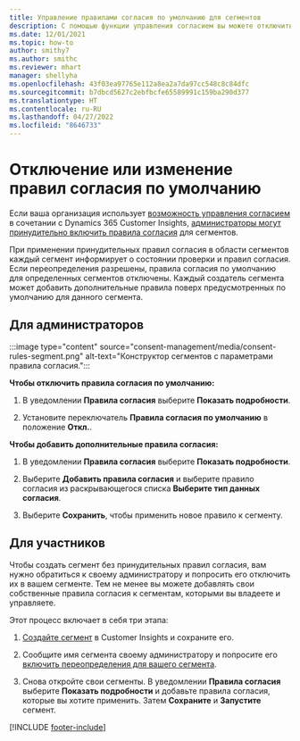 ```yaml
---
title: Управление правилами согласия по умолчанию для сегментов
description: С помощью функции управления согласием вы можете отключить или изменить правила согласия по умолчанию, если включены переопределения.
ms.date: 12/01/2021
ms.topic: how-to
author: smithy7
ms.author: smithc
ms.reviewer: mhart
manager: shellyha
ms.openlocfilehash: 43f03ea97765e112a8ea2a7da97cc548c8c84dfc
ms.sourcegitcommit: b7dbcd5627c2ebfbcfe65589991c159ba290d377
ms.translationtype: HT
ms.contentlocale: ru-RU
ms.lasthandoff: 04/27/2022
ms.locfileid: "8646733"
---
```

# <a name="disable-or-change-default-consent-rules"></a>Отключение или изменение правил согласия по умолчанию

Если ваша организация использует [возможность управления согласием](consent-management/overview.md) в сочетании с Dynamics 365 Customer Insights, [администраторы могут принудительно включить правила согласия](activate-consent.md) для сегментов. 

При применении принудительных правил согласия в области сегментов каждый сегмент информирует о состоянии проверки и правил согласия. Если переопределения разрешены, правила согласия по умолчанию для определенных сегментов отключены. Каждый создатель сегмента может добавить дополнительные правила поверх предусмотренных по умолчанию для данного сегмента. 

## <a name="for-administrators"></a>Для администраторов

:::image type="content" source="consent-management/media/consent-rules-segment.png" alt-text="Конструктор сегментов с параметрами правила согласия.":::

**Чтобы отключить правила согласия по умолчанию:**

1. В уведомлении **Правила согласия** выберите **Показать подробности**. 

1. Установите переключатель **Правила согласия по умолчанию** в положение **Откл.**.

**Чтобы добавить дополнительные правила согласия:**

1. В уведомлении **Правила согласия** выберите **Показать подробности**. 

1. Выберите **Добавить правила согласия** и выберите правило согласия из раскрывающегося списка **Выберите тип данных согласия**.

1. Выберите **Сохранить**, чтобы применить новое правило к сегменту.

## <a name="for-contributors"></a>Для участников

Чтобы создать сегмент без принудительных правил согласия, вам нужно обратиться к своему администратору и попросить его отключить их в вашем сегменте. Тем не менее вы можете добавлять свои собственные правила согласия к сегментам, которыми вы владеете и управляете.

Этот процесс включает в себя три этапа: 
1. [Создайте сегмент](segments.md) в Customer Insights и сохраните его. 

1. Сообщите имя сегмента своему администратору и попросите его [включить переопределения для вашего сегмента](activate-consent.md). 

1. Снова откройте свои сегменты. В уведомлении **Правила согласия** выберите **Показать подробности** и добавьте правила согласия, которые вы хотите применить. Затем **Сохраните** и **Запустите** сегмент.



[!INCLUDE [footer-include](includes/footer-banner.md)] 

